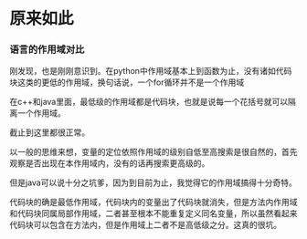 # 原来如此



### 语言的作用域对比

刚发现，也是刚刚意识到。在python中作用域基本上到函数为止，没有诸如代码块这类的更低的作用域，换句话说，一个for循环并不是一个作用域

在c++和java里面，最低级的作用域都是代码块，也就是说每一个花括号就可以隔离一个作用域。

截止到这里都很正常。

以一般的思维来想，变量的定位依照作用域的级别自低至高搜索是很自然的，首先观察是否出现在本作用域内，没有的话再搜索更高级的。

但是java可以说十分之坑爹，因为到目前为止，我觉得它的作用域搞得十分奇特。

代码块的确是最低作用域，代码块内的变量出了代码块就消失，但是方法内作用域和代码块同属局部作用域，二者甚至根本不能重复定义同名变量，所以虽然看起来代码块可以包含在方法内，但是作用域上二者不是高低级之分。这真的很坑。


